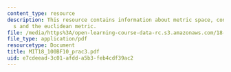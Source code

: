 ```yaml
---
content_type: resource
description: This resource contains information about metric space, continuous map
  s and the euclidean metric.
file: /media/https%3A/open-learning-course-data-rc.s3.amazonaws.com/18-100b-analysis-i-fall-2010/e7cdeead3c01afdda5b3feb4cdf39ac2_MIT18_100BF10_prac3.pdf
file_type: application/pdf
resourcetype: Document
title: MIT18_100BF10_prac3.pdf
uid: e7cdeead-3c01-afdd-a5b3-feb4cdf39ac2
---
```

